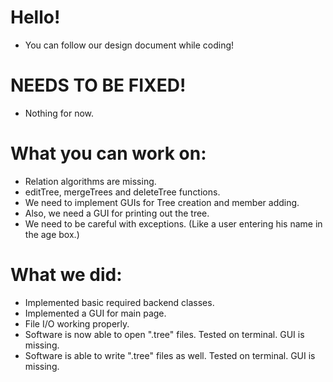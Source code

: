 
# Hello!
* You can follow our design document while coding!

# NEEDS TO BE FIXED!
* Nothing for now.

# What you can work on:
  * Relation algorithms are missing.
  * editTree, mergeTrees and deleteTree functions.
  * We need to implement GUIs for Tree creation and member adding.
  * Also, we need a GUI for printing out the tree.
  * We need to be careful with exceptions. (Like a user entering his name in the age box.)

# What we did:
  * Implemented basic required backend classes.
  * Implemented a GUI for main page.
  * File I/O working properly.
  * Software is now able to open ".tree" files. Tested on terminal. GUI is missing.
  * Software is able to write ".tree" files as well. Tested on terminal. GUI is missing.
